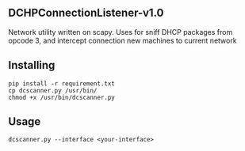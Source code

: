 ## DCHPConnectionListener-v1.0
Network utility written on scapy. Uses for sniff DHCP packages from opcode 3, and intercept connection new
machines to current network

## Installing
```
pip install -r requirement.txt
cp dcscanner.py /usr/bin/
chmod +x /usr/bin/dcscanner.py
```

## Usage
```
dcscanner.py --interface <your-interface>
```

